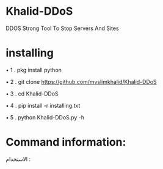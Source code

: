 # Khalid-DDoS
DDOS Strong Tool To Stop Servers And Sites
# installing
• 1 .  pkg install python 

• 2 .  git clone https://github.com/mvslimkhalid/Khalid-DDoS

• 3 .  cd Khalid-DDoS

• 4 .  pip install -r installing.txt 

• 5 .  python Khalid-DDoS.py -h  

# Command information:
الاستخدام :
